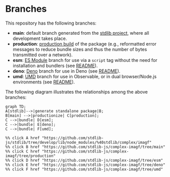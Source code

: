 <!--

@license Apache-2.0

Copyright (c) 2022 The Stdlib Authors.

Licensed under the Apache License, Version 2.0 (the "License");
you may not use this file except in compliance with the License.
You may obtain a copy of the License at

    http://www.apache.org/licenses/LICENSE-2.0

Unless required by applicable law or agreed to in writing, software
distributed under the License is distributed on an "AS IS" BASIS,
WITHOUT WARRANTIES OR CONDITIONS OF ANY KIND, either express or implied.
See the License for the specific language governing permissions and
limitations under the License.

-->

# Branches

This repository has the following branches:

-   **main**: default branch generated from the [stdlib project][stdlib-url], where all development takes place.
-   **production**: [production build][production-url] of the package (e.g., reformatted error messages to reduce bundle sizes and thus the number of bytes transmitted over a network).
-   **esm**: [ES Module][esm-url] branch for use via a `script` tag without the need for installation and bundlers (see [README][esm-readme]).
-   **deno**: [Deno][deno-url] branch for use in Deno (see [README][deno-readme]).
-   **umd**: [UMD][umd-url] branch for use in Observable, or in dual browser/Node.js environments (see [README][umd-readme]).

The following diagram illustrates the relationships among the above branches:

```mermaid
graph TD;
A[stdlib]-->|generate standalone package|B;
B[main] -->|productionize| C[production];
C -->|bundle| D[esm];
C -->|bundle| E[deno];
C -->|bundle| F[umd];

%% click A href "https://github.com/stdlib-js/stdlib/tree/develop/lib/node_modules/%40stdlib/complex/imagf"
%% click B href "https://github.com/stdlib-js/complex-imagf/tree/main"
%% click C href "https://github.com/stdlib-js/complex-imagf/tree/production"
%% click D href "https://github.com/stdlib-js/complex-imagf/tree/esm"
%% click E href "https://github.com/stdlib-js/complex-imagf/tree/deno"
%% click F href "https://github.com/stdlib-js/complex-imagf/tree/umd"
```

[stdlib-url]: https://github.com/stdlib-js/stdlib/tree/develop/lib/node_modules/%40stdlib/complex/imagf
[production-url]: https://github.com/stdlib-js/complex-imagf/tree/production
[deno-url]: https://github.com/stdlib-js/complex-imagf/tree/deno
[deno-readme]: https://github.com/stdlib-js/complex-imagf/blob/deno/README.md
[umd-url]: https://github.com/stdlib-js/complex-imagf/tree/umd
[umd-readme]: https://github.com/stdlib-js/complex-imagf/blob/umd/README.md
[esm-url]: https://github.com/stdlib-js/complex-imagf/tree/esm
[esm-readme]: https://github.com/stdlib-js/complex-imagf/blob/esm/README.md